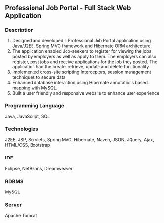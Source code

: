 ## Professional Job Portal - Full Stack Web Application

### Description
1. Designed and developed a Professional Job Portal application using Java/J2EE, Spring MVC framework and Hibernate ORM architecture.
2. The application enabled Job-seekers to register for viewing the jobs posted by employers as well as apply to them. The employers can also register, post jobs and receive applications for the job they posted. The application had the create, retrieve, update and delete functionality.
3. Implemented cross-site scripting Interceptors, session management techniques to secure data. 
4. Enhanced database interaction using Hibernate annotations based mapping with MySQL.
5. Built a user friendly and responsive website to enhance user experience

### Programming Language
Java, JavaScript, SQL

### Technologies
J2EE, JSP, Servlets, Spring MVC, Hibernate, Maven, JSON, JQuery, Ajax, HTML/CSS, Bootstrap

### IDE
Eclipse, NetBeans, Dreamweaver

### RDBMS
MySQL

### Server
Apache Tomcat
